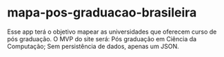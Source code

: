 # mapa-pos-graduacao-brasileira
Esse app terá o objetivo mapear as universidades que oferecem curso de pós graduação. O MVP do site será: Pós graduação em Ciência da Computação; Sem persistência de dados, apenas um JSON.
